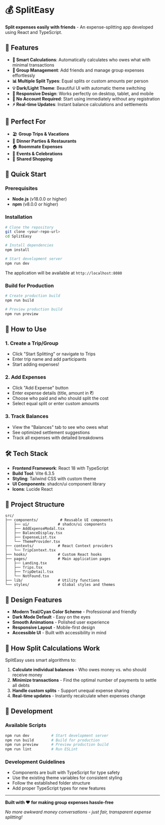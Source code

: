 # 💰 SplitEasy

**Split expenses easily with friends** - An expense-splitting app developed using React and TypeScript. 

## 🌟 Features

- **🧮 Smart Calculations**: Automatically calculates who owes what with minimal transactions
- **👥 Group Management**: Add friends and manage group expenses effortlessly
- **📊 Multiple Split Types**: Equal splits or custom amounts per person
- **💡 Dark/Light Theme**: Beautiful UI with automatic theme switching
- **📱 Responsive Design**: Works perfectly on desktop, tablet, and mobile
- **🚀 No Account Required**: Start using immediately without any registration
- **⚡ Real-time Updates**: Instant balance calculations and settlements

## 🎯 Perfect For

- 🏖️ **Group Trips & Vacations**
- 🍕 **Dinner Parties & Restaurants**
- 🏠 **Roommate Expenses**
- 🎉 **Events & Celebrations**
- 🛒 **Shared Shopping**

## 🚀 Quick Start

### Prerequisites

- **Node.js** (v18.0.0 or higher)
- **npm** (v8.0.0 or higher)

### Installation

```bash
# Clone the repository
git clone <your-repo-url>
cd SplitEasy

# Install dependencies
npm install

# Start development server
npm run dev
```

The application will be available at `http://localhost:8080`

### Build for Production

```bash
# Create production build
npm run build

# Preview production build
npm run preview
```

## 📱 How to Use

### 1. Create a Trip/Group
- Click "Start Splitting" or navigate to Trips
- Enter trip name and add participants
- Start adding expenses!

### 2. Add Expenses
- Click "Add Expense" button
- Enter expense details (title, amount in ₹)
- Choose who paid and who should split the cost
- Select equal split or enter custom amounts

### 3. Track Balances
- View the "Balances" tab to see who owes what
- See optimized settlement suggestions
- Track all expenses with detailed breakdowns

## 🛠️ Tech Stack

- **Frontend Framework**: React 18 with TypeScript
- **Build Tool**: Vite 6.3.5
- **Styling**: Tailwind CSS with custom theme
- **UI Components**: shadcn/ui component library
- **Icons**: Lucide React

## 📁 Project Structure

```
src/
├── components/          # Reusable UI components
│   ├── ui/             # shadcn/ui components
│   ├── AddExpenseModal.tsx
│   ├── BalanceDisplay.tsx
│   ├── ExpenseList.tsx
│   └── ThemeProvider.tsx
├── contexts/           # React Context providers
│   └── TripContext.tsx
├── hooks/              # Custom React hooks
├── pages/              # Main application pages
│   ├── Landing.tsx
│   ├── Trips.tsx
│   ├── TripDetail.tsx
│   └── NotFound.tsx
├── lib/                # Utility functions
└── styles/             # Global styles and themes
```

## 🎨 Design Features

- **Modern Teal/Cyan Color Scheme** - Professional and friendly
- **Dark Mode Default** - Easy on the eyes
- **Smooth Animations** - Polished user experience
- **Responsive Layout** - Mobile-first design
- **Accessible UI** - Built with accessibility in mind

## 🧮 How Split Calculations Work

SplitEasy uses smart algorithms to:
1. **Calculate individual balances** - Who owes money vs. who should receive money
2. **Minimize transactions** - Find the optimal number of payments to settle all debts
3. **Handle custom splits** - Support unequal expense sharing
4. **Real-time updates** - Instantly recalculate when expenses change

## 🚀 Development

### Available Scripts

```bash
npm run dev          # Start development server
npm run build        # Build for production
npm run preview      # Preview production build
npm run lint         # Run ESLint
```

### Development Guidelines

- Components are built with TypeScript for type safety
- Use the existing theme variables for consistent styling
- Follow the established folder structure
- Add proper TypeScript types for new features

---

**Built with ❤️ for making group expenses hassle-free**

*No more awkward money conversations - just fair, transparent expense splitting!*
